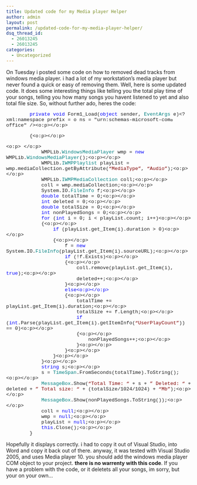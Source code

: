 ```yaml
---
title: Updated code for my Media player Helper
author: admin
layout: post
permalink: /updated-code-for-my-media-player-helper/
dsq_thread_id:
  - 26013245
  - 26013245
categories:
  - Uncategorized
---
```

On Tuesday i posted some code on how to removed dead tracks from windows media player. i had a lot of my workstation&#8217;s media player but never found a quick or easy of removing them. Well, here is some updated code. It does some interesting things like telling you the total play time of your songs, telling you how many songs you havent listened to yet and also total file size. So, without further ado, heres the code:<p class=MsoNormal style="MARGIN: 0cm 0cm 0pt; mso-layout-grid-align: none">

<span style="FONT-SIZE: 10pt; FONT-FAMILY: 'Courier New'; mso-no-proof: yes"><span style="mso-spacerun: yes">&nbsp;&nbsp;&nbsp;&nbsp;&nbsp;&nbsp;&nbsp; </span><span style="COLOR: blue">private</span> <span style="COLOR: blue">void</span> Form1_Load(<span style="COLOR: blue">object</span> sender, <span style="COLOR: teal">EventArgs</span> e)<?xml:namespace prefix = o ns = "urn:schemas-microsoft-com:office:office" /><o:p></o:p></span></p> <p class=MsoNormal style="MARGIN: 0cm 0cm 0pt; mso-layout-grid-align: none">

<span style="FONT-SIZE: 10pt; FONT-FAMILY: 'Courier New'; mso-no-proof: yes"><span style="mso-spacerun: yes">&nbsp;&nbsp;&nbsp;&nbsp;&nbsp;&nbsp;&nbsp; </span>{<o:p></o:p></span></p> <p class=MsoNormal style="MARGIN: 0cm 0cm 0pt; mso-layout-grid-align: none"><span style="FONT-SIZE: 10pt; FONT-FAMILY: 'Courier New'; mso-no-proof: yes"><o:p>&nbsp;</o:p></span></p> <p class=MsoNormal style="MARGIN: 0cm 0cm 0pt; mso-layout-grid-align: none"><span style="FONT-SIZE: 10pt; FONT-FAMILY: 'Courier New'; mso-no-proof: yes"><span style="mso-spacerun: yes">&nbsp;&nbsp;&nbsp;&nbsp;&nbsp;&nbsp;&nbsp;&nbsp;&nbsp;&nbsp;&nbsp; </span>WMPLib.<span style="COLOR: teal">WindowsMediaPlayer</span> wmp = <span style="COLOR: blue">new</span> WMPLib.<span style="COLOR: teal">WindowsMediaPlayer</span>();<o:p></o:p></span></p> <p class=MsoNormal style="MARGIN: 0cm 0cm 0pt; mso-layout-grid-align: none"><span style="FONT-SIZE: 10pt; FONT-FAMILY: 'Courier New'; mso-no-proof: yes"><span style="mso-spacerun: yes">&nbsp;&nbsp;&nbsp;&nbsp;&nbsp;&nbsp;&nbsp;&nbsp;&nbsp;&nbsp;&nbsp; </span>WMPLib.<span style="COLOR: teal">IWMPPlaylist</span> playList = wmp.mediaCollection.getByAttribute(<span style="COLOR: maroon">&#8220;MediaType&#8221;</span>, <span style="COLOR: maroon">&#8220;Audio&#8221;</span>);<o:p></o:p></span></p> <p class=MsoNormal style="MARGIN: 0cm 0cm 0pt; mso-layout-grid-align: none"><span style="FONT-SIZE: 10pt; FONT-FAMILY: 'Courier New'; mso-no-proof: yes"><span style="mso-spacerun: yes">&nbsp;&nbsp;&nbsp;&nbsp;&nbsp;&nbsp;&nbsp;&nbsp;&nbsp;&nbsp;&nbsp; </span>WMPLib.<span style="COLOR: teal">IWMPMediaCollection</span> coll;<o:p></o:p></span></p> <p class=MsoNormal style="MARGIN: 0cm 0cm 0pt; mso-layout-grid-align: none"><span style="FONT-SIZE: 10pt; FONT-FAMILY: 'Courier New'; mso-no-proof: yes"><span style="mso-spacerun: yes">&nbsp;&nbsp;&nbsp;&nbsp;&nbsp;&nbsp;&nbsp;&nbsp;&nbsp;&nbsp;&nbsp; </span>coll = wmp.mediaCollection;<o:p></o:p></span></p> <p class=MsoNormal style="MARGIN: 0cm 0cm 0pt; mso-layout-grid-align: none"><span style="FONT-SIZE: 10pt; FONT-FAMILY: 'Courier New'; mso-no-proof: yes"><span style="mso-spacerun: yes">&nbsp;&nbsp;&nbsp;&nbsp;&nbsp;&nbsp;&nbsp;&nbsp;&nbsp;&nbsp;&nbsp; </span>System.IO.<span style="COLOR: teal">FileInfo</span> f;<o:p></o:p></span></p> <p class=MsoNormal style="MARGIN: 0cm 0cm 0pt; mso-layout-grid-align: none"><span style="FONT-SIZE: 10pt; FONT-FAMILY: 'Courier New'; mso-no-proof: yes"><span style="mso-spacerun: yes">&nbsp;&nbsp;&nbsp;&nbsp;&nbsp;&nbsp;&nbsp;&nbsp;&nbsp;&nbsp;&nbsp; </span><span style="COLOR: blue">double</span> totalTime = 0;<o:p></o:p></span></p> <p class=MsoNormal style="MARGIN: 0cm 0cm 0pt; mso-layout-grid-align: none"><span style="FONT-SIZE: 10pt; FONT-FAMILY: 'Courier New'; mso-no-proof: yes"><span style="mso-spacerun: yes">&nbsp;&nbsp;&nbsp;&nbsp;&nbsp;&nbsp;&nbsp;&nbsp;&nbsp;&nbsp;&nbsp; </span><span style="COLOR: blue">int</span> deleted = 0;<o:p></o:p></span></p> <p class=MsoNormal style="MARGIN: 0cm 0cm 0pt; mso-layout-grid-align: none"><span style="FONT-SIZE: 10pt; FONT-FAMILY: 'Courier New'; mso-no-proof: yes"><span style="mso-spacerun: yes">&nbsp;&nbsp;&nbsp;&nbsp;&nbsp;&nbsp;&nbsp;&nbsp;&nbsp;&nbsp;&nbsp; </span><span style="COLOR: blue">double</span> totalSize = 0;<o:p></o:p></span></p> <p class=MsoNormal style="MARGIN: 0cm 0cm 0pt; mso-layout-grid-align: none"><span style="FONT-SIZE: 10pt; FONT-FAMILY: 'Courier New'; mso-no-proof: yes"><span style="mso-spacerun: yes">&nbsp;&nbsp;&nbsp;&nbsp;&nbsp;&nbsp;&nbsp;&nbsp;&nbsp;&nbsp;&nbsp; </span><span style="COLOR: blue">int</span> nonPlayedSongs = 0;<o:p></o:p></span></p> <p class=MsoNormal style="MARGIN: 0cm 0cm 0pt; mso-layout-grid-align: none"><span style="FONT-SIZE: 10pt; FONT-FAMILY: 'Courier New'; mso-no-proof: yes"><span style="mso-spacerun: yes">&nbsp;&nbsp;&nbsp;&nbsp;&nbsp;&nbsp;&nbsp;&nbsp;&nbsp;&nbsp;&nbsp; </span><span style="COLOR: blue">for</span> (<span style="COLOR: blue">int</span> i = 0; i < playList.count; i++)<o:p></o:p></span></p> <p class=MsoNormal style="MARGIN: 0cm 0cm 0pt; mso-layout-grid-align: none"><span style="FONT-SIZE: 10pt; FONT-FAMILY: 'Courier New'; mso-no-proof: yes"><span style="mso-spacerun: yes">&nbsp;&nbsp;&nbsp;&nbsp;&nbsp;&nbsp;&nbsp;&nbsp;&nbsp;&nbsp;&nbsp; </span>{<o:p></o:p></span></p> <p class=MsoNormal style="MARGIN: 0cm 0cm 0pt; mso-layout-grid-align: none"><span style="FONT-SIZE: 10pt; FONT-FAMILY: 'Courier New'; mso-no-proof: yes"><span style="mso-spacerun: yes">&nbsp;&nbsp;&nbsp;&nbsp;&nbsp;&nbsp;&nbsp;&nbsp;&nbsp;&nbsp;&nbsp;&nbsp;&nbsp;&nbsp;&nbsp; </span><span style="COLOR: blue">if</span> (playList.get_Item(i).duration > 0)<o:p></o:p></span></p> <p class=MsoNormal style="MARGIN: 0cm 0cm 0pt; mso-layout-grid-align: none"><span style="FONT-SIZE: 10pt; FONT-FAMILY: 'Courier New'; mso-no-proof: yes"><span style="mso-spacerun: yes">&nbsp;&nbsp;&nbsp;&nbsp;&nbsp;&nbsp;&nbsp;&nbsp;&nbsp;&nbsp;&nbsp;&nbsp;&nbsp;&nbsp;&nbsp; </span>{<o:p></o:p></span></p> <p class=MsoNormal style="MARGIN: 0cm 0cm 0pt; mso-layout-grid-align: none"><span style="FONT-SIZE: 10pt; FONT-FAMILY: 'Courier New'; mso-no-proof: yes"><span style="mso-spacerun: yes">&nbsp;&nbsp;&nbsp;&nbsp;&nbsp;&nbsp;&nbsp;&nbsp;&nbsp;&nbsp;&nbsp;&nbsp;&nbsp;&nbsp;&nbsp;&nbsp;&nbsp;&nbsp;&nbsp; </span>f = <span style="COLOR: blue">new</span> System.IO.<span style="COLOR: teal">FileInfo</span>(playList.get_Item(i).sourceURL);<o:p></o:p></span></p> <p class=MsoNormal style="MARGIN: 0cm 0cm 0pt; mso-layout-grid-align: none"><span style="FONT-SIZE: 10pt; FONT-FAMILY: 'Courier New'; mso-no-proof: yes"><span style="mso-spacerun: yes">&nbsp;&nbsp;&nbsp;&nbsp;&nbsp;&nbsp;&nbsp;&nbsp;&nbsp;&nbsp;&nbsp;&nbsp;&nbsp;&nbsp; </span><span style="mso-spacerun: yes">&nbsp;&nbsp;&nbsp;&nbsp;&nbsp;</span><span style="COLOR: blue">if</span> (!f.Exists)<o:p></o:p></span></p> <p class=MsoNormal style="MARGIN: 0cm 0cm 0pt; mso-layout-grid-align: none"><span style="FONT-SIZE: 10pt; FONT-FAMILY: 'Courier New'; mso-no-proof: yes"><span style="mso-spacerun: yes">&nbsp;&nbsp;&nbsp;&nbsp;&nbsp;&nbsp;&nbsp;&nbsp;&nbsp;&nbsp;&nbsp;&nbsp;&nbsp;&nbsp;&nbsp;&nbsp;&nbsp;&nbsp;&nbsp; </span>{<o:p></o:p></span></p> <p class=MsoNormal style="MARGIN: 0cm 0cm 0pt; mso-layout-grid-align: none"><span style="FONT-SIZE: 10pt; FONT-FAMILY: 'Courier New'; mso-no-proof: yes"><span style="mso-spacerun: yes">&nbsp;&nbsp;&nbsp;&nbsp;&nbsp;&nbsp;&nbsp;&nbsp;&nbsp;&nbsp;&nbsp;&nbsp;&nbsp;&nbsp;&nbsp;&nbsp;&nbsp;&nbsp;&nbsp;&nbsp;&nbsp;&nbsp;&nbsp; </span>coll.remove(playList.get_Item(i), <span style="COLOR: blue">true</span>);<o:p></o:p></span></p> <p class=MsoNormal style="MARGIN: 0cm 0cm 0pt; mso-layout-grid-align: none"><span style="FONT-SIZE: 10pt; FONT-FAMILY: 'Courier New'; mso-no-proof: yes"><span style="mso-spacerun: yes">&nbsp;&nbsp;&nbsp;&nbsp;&nbsp;&nbsp;&nbsp;&nbsp;&nbsp;&nbsp;&nbsp;&nbsp;&nbsp;&nbsp;&nbsp;&nbsp;&nbsp;&nbsp;&nbsp;&nbsp;&nbsp;&nbsp;&nbsp; </span>deleted++;<o:p></o:p></span></p> <p class=MsoNormal style="MARGIN: 0cm 0cm 0pt; mso-layout-grid-align: none"><span style="FONT-SIZE: 10pt; FONT-FAMILY: 'Courier New'; mso-no-proof: yes"><span style="mso-spacerun: yes">&nbsp;&nbsp;&nbsp;&nbsp;&nbsp;&nbsp;&nbsp;&nbsp;&nbsp;&nbsp;&nbsp;&nbsp;&nbsp;&nbsp;&nbsp;&nbsp;&nbsp;&nbsp;&nbsp; </span>}<o:p></o:p></span></p> <p class=MsoNormal style="MARGIN: 0cm 0cm 0pt; mso-layout-grid-align: none"><span style="FONT-SIZE: 10pt; FONT-FAMILY: 'Courier New'; mso-no-proof: yes"><span style="mso-spacerun: yes">&nbsp;&nbsp;&nbsp;&nbsp;&nbsp;&nbsp;&nbsp;&nbsp;&nbsp;&nbsp;&nbsp;&nbsp;&nbsp;&nbsp;&nbsp;&nbsp;&nbsp;&nbsp;&nbsp; </span><span style="COLOR: blue">else<o:p></o:p></span></span></p> <p class=MsoNormal style="MARGIN: 0cm 0cm 0pt; mso-layout-grid-align: none"><span style="FONT-SIZE: 10pt; FONT-FAMILY: 'Courier New'; mso-no-proof: yes"><span style="mso-spacerun: yes">&nbsp;&nbsp;&nbsp;&nbsp;&nbsp;&nbsp;&nbsp;&nbsp;&nbsp;&nbsp;&nbsp;&nbsp;&nbsp;&nbsp;&nbsp;&nbsp;&nbsp;&nbsp;&nbsp; </span>{<o:p></o:p></span></p> <p class=MsoNormal style="MARGIN: 0cm 0cm 0pt; mso-layout-grid-align: none"><span style="FONT-SIZE: 10pt; FONT-FAMILY: 'Courier New'; mso-no-proof: yes"><span style="mso-spacerun: yes">&nbsp;&nbsp;&nbsp;&nbsp;&nbsp;&nbsp;&nbsp;&nbsp;&nbsp;&nbsp;&nbsp;&nbsp;&nbsp;&nbsp;&nbsp;&nbsp;&nbsp;&nbsp;&nbsp;&nbsp;&nbsp;&nbsp;&nbsp; </span>totalTime += playList.get_Item(i).duration;<o:p></o:p></span></p> <p class=MsoNormal style="MARGIN: 0cm 0cm 0pt; mso-layout-grid-align: none"><span style="FONT-SIZE: 10pt; FONT-FAMILY: 'Courier New'; mso-no-proof: yes"><span style="mso-spacerun: yes">&nbsp;&nbsp;&nbsp;&nbsp;&nbsp;&nbsp;&nbsp;&nbsp;&nbsp;&nbsp;&nbsp;&nbsp;&nbsp;&nbsp;&nbsp;&nbsp;&nbsp;&nbsp;&nbsp;&nbsp;&nbsp;&nbsp;&nbsp; </span>totalSize += f.Length;<o:p></o:p></span></p> <p class=MsoNormal style="MARGIN: 0cm 0cm 0pt; mso-layout-grid-align: none"><span style="FONT-SIZE: 10pt; FONT-FAMILY: 'Courier New'; mso-no-proof: yes"><span style="mso-spacerun: yes">&nbsp;&nbsp;&nbsp;&nbsp;&nbsp;&nbsp;&nbsp;&nbsp;&nbsp;&nbsp;&nbsp;&nbsp;&nbsp;&nbsp;&nbsp;&nbsp;&nbsp;&nbsp;&nbsp;&nbsp;&nbsp;&nbsp;&nbsp; </span><span style="COLOR: blue">if</span> (<span style="COLOR: blue">int</span>.Parse(playList.get_Item(i).getItemInfo(<span style="COLOR: maroon">&#8220;UserPlayCount&#8221;</span>)) == 0)<o:p></o:p></span></p> <p class=MsoNormal style="MARGIN: 0cm 0cm 0pt; mso-layout-grid-align: none"><span style="FONT-SIZE: 10pt; FONT-FAMILY: 'Courier New'; mso-no-proof: yes"><span style="mso-spacerun: yes">&nbsp;&nbsp;&nbsp;&nbsp;&nbsp;&nbsp;&nbsp;&nbsp;&nbsp;&nbsp;&nbsp;&nbsp;&nbsp;&nbsp;&nbsp;&nbsp;&nbsp;&nbsp;&nbsp;&nbsp;&nbsp;&nbsp;&nbsp; </span>{<o:p></o:p></span></p> <p class=MsoNormal style="MARGIN: 0cm 0cm 0pt; mso-layout-grid-align: none"><span style="FONT-SIZE: 10pt; FONT-FAMILY: 'Courier New'; mso-no-proof: yes"><span style="mso-spacerun: yes">&nbsp;&nbsp;&nbsp;&nbsp;&nbsp;&nbsp;&nbsp;&nbsp;&nbsp;&nbsp;&nbsp;&nbsp;&nbsp;&nbsp;&nbsp;&nbsp;&nbsp;&nbsp;&nbsp;&nbsp;&nbsp;&nbsp;&nbsp;&nbsp;&nbsp;&nbsp;&nbsp; </span>nonPlayedSongs++;<o:p></o:p></span></p> <p class=MsoNormal style="MARGIN: 0cm 0cm 0pt; mso-layout-grid-align: none"><span style="FONT-SIZE: 10pt; FONT-FAMILY: 'Courier New'; mso-no-proof: yes"><span style="mso-spacerun: yes">&nbsp;&nbsp;&nbsp;&nbsp;&nbsp;&nbsp;&nbsp;&nbsp;&nbsp;&nbsp;&nbsp;&nbsp;&nbsp;&nbsp;&nbsp;&nbsp;&nbsp;&nbsp;&nbsp;&nbsp;&nbsp;&nbsp;&nbsp; </span>}<o:p></o:p></span></p> <p class=MsoNormal style="MARGIN: 0cm 0cm 0pt; mso-layout-grid-align: none"><span style="FONT-SIZE: 10pt; FONT-FAMILY: 'Courier New'; mso-no-proof: yes"><span style="mso-spacerun: yes">&nbsp;&nbsp;&nbsp;&nbsp;&nbsp;&nbsp;&nbsp;&nbsp;&nbsp;&nbsp;&nbsp;&nbsp;&nbsp;&nbsp;&nbsp;&nbsp;&nbsp;&nbsp;&nbsp; </span>}<o:p></o:p></span></p> <p class=MsoNormal style="MARGIN: 0cm 0cm 0pt; mso-layout-grid-align: none"><span style="FONT-SIZE: 10pt; FONT-FAMILY: 'Courier New'; mso-no-proof: yes"><span style="mso-spacerun: yes">&nbsp;&nbsp;&nbsp;&nbsp;&nbsp;&nbsp;&nbsp;&nbsp;&nbsp;&nbsp;&nbsp;&nbsp;&nbsp;&nbsp;&nbsp; </span>}<o:p></o:p></span></p> <p class=MsoNormal style="MARGIN: 0cm 0cm 0pt; mso-layout-grid-align: none"><span style="FONT-SIZE: 10pt; FONT-FAMILY: 'Courier New'; mso-no-proof: yes"><span style="mso-spacerun: yes">&nbsp;&nbsp;&nbsp;&nbsp;&nbsp;&nbsp;&nbsp;&nbsp;&nbsp;&nbsp;&nbsp; </span>}<o:p></o:p></span></p> <p class=MsoNormal style="MARGIN: 0cm 0cm 0pt; mso-layout-grid-align: none"><span style="FONT-SIZE: 10pt; FONT-FAMILY: 'Courier New'; mso-no-proof: yes"><span style="mso-spacerun: yes">&nbsp;&nbsp;&nbsp;&nbsp;&nbsp;&nbsp;&nbsp;&nbsp;&nbsp;&nbsp;&nbsp; </span><span style="COLOR: blue">string</span> s;<o:p></o:p></span></p> <p class=MsoNormal style="MARGIN: 0cm 0cm 0pt; mso-layout-grid-align: none"><span style="FONT-SIZE: 10pt; FONT-FAMILY: 'Courier New'; mso-no-proof: yes"><span style="mso-spacerun: yes">&nbsp;&nbsp;&nbsp;&nbsp;&nbsp;&nbsp;&nbsp;&nbsp;&nbsp;&nbsp;&nbsp; </span>s = <span style="COLOR: teal">TimeSpan</span>.FromSeconds(totalTime).ToString();<o:p></o:p></span></p> <p class=MsoNormal style="MARGIN: 0cm 0cm 0pt; mso-layout-grid-align: none"><span style="FONT-SIZE: 10pt; FONT-FAMILY: 'Courier New'; mso-no-proof: yes"><span style="mso-spacerun: yes">&nbsp;&nbsp;&nbsp;&nbsp;&nbsp;&nbsp;&nbsp;&nbsp;&nbsp;&nbsp;&nbsp; </span><span style="COLOR: teal">MessageBox</span>.Show(<span style="COLOR: maroon">&#8220;Total Time: &#8220;</span> + s + <span style="COLOR: maroon">&#8221; Deleted: &#8220;</span> + deleted + <span style="COLOR: maroon">&#8221; Total size: &#8220;</span> + (totalSize/1024/1024) + <span style="COLOR: maroon">&#8220;Mb&#8221;</span>);<o:p></o:p></span></p> <p class=MsoNormal style="MARGIN: 0cm 0cm 0pt; mso-layout-grid-align: none"><span style="FONT-SIZE: 10pt; FONT-FAMILY: 'Courier New'; mso-no-proof: yes"><span style="mso-spacerun: yes">&nbsp;&nbsp;&nbsp;&nbsp;&nbsp;&nbsp;&nbsp;&nbsp;&nbsp;&nbsp;&nbsp; </span><span style="COLOR: teal">MessageBox</span>.Show(nonPlayedSongs.ToString());<o:p></o:p></span></p> <p class=MsoNormal style="MARGIN: 0cm 0cm 0pt; mso-layout-grid-align: none"><span style="FONT-SIZE: 10pt; FONT-FAMILY: 'Courier New'; mso-no-proof: yes"><span style="mso-spacerun: yes">&nbsp;&nbsp;&nbsp;&nbsp;&nbsp;&nbsp;&nbsp;&nbsp;&nbsp;&nbsp;&nbsp; </span>coll = <span style="COLOR: blue">null</span>;<o:p></o:p></span></p> <p class=MsoNormal style="MARGIN: 0cm 0cm 0pt; mso-layout-grid-align: none"><span style="FONT-SIZE: 10pt; FONT-FAMILY: 'Courier New'; mso-no-proof: yes"><span style="mso-spacerun: yes">&nbsp;&nbsp;&nbsp;&nbsp;&nbsp;&nbsp;&nbsp;&nbsp;&nbsp;&nbsp;&nbsp; </span>wmp = <span style="COLOR: blue">null</span>;<o:p></o:p></span></p> <p class=MsoNormal style="MARGIN: 0cm 0cm 0pt; mso-layout-grid-align: none"><span style="FONT-SIZE: 10pt; FONT-FAMILY: 'Courier New'; mso-no-proof: yes"><span style="mso-spacerun: yes">&nbsp;&nbsp;&nbsp;&nbsp;&nbsp;&nbsp;&nbsp;&nbsp;&nbsp;&nbsp;&nbsp; </span>playList = <span style="COLOR: blue">null</span>;<o:p></o:p></span></p> <p class=MsoNormal style="MARGIN: 0cm 0cm 0pt; mso-layout-grid-align: none"><span style="FONT-SIZE: 10pt; FONT-FAMILY: 'Courier New'; mso-no-proof: yes"><span style="mso-spacerun: yes">&nbsp;&nbsp;&nbsp;&nbsp;&nbsp;&nbsp;&nbsp;&nbsp;&nbsp;&nbsp;&nbsp; </span><span style="COLOR: blue">this</span>.Close();<o:p></o:p></span></p> <p class=MsoNormal style="MARGIN: 0cm 0cm 0pt"><span style="FONT-SIZE: 10pt; FONT-FAMILY: 'Courier New'; mso-no-proof: yes"><span style="mso-spacerun: yes">&nbsp;&nbsp;&nbsp;&nbsp;&nbsp;&nbsp;&nbsp; </span>}</span></p> 

Hopefully it displays correctly. i had to copy it out of Visual Studio, into Word and copy it back out of there. anyway, it was tested with Visual Studio 2005, and uses Media player 10. you should add the windows media player COM object to your project. **there is no warrenty with this code**. If you have&nbsp;a problem with the code, or it deletets all your songs, im sorry, but your on your own&#8230;